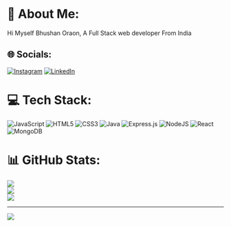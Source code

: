 # 💫 About Me:
Hi Myself Bhushan Oraon, A Full Stack web developer From India


## 🌐 Socials:
[![Instagram](https://img.shields.io/badge/Instagram-%23E4405F.svg?logo=Instagram&logoColor=white)](https://instagram.com/btopp.o) [![LinkedIn](https://img.shields.io/badge/LinkedIn-%230077B5.svg?logo=linkedin&logoColor=white)](https://linkedin.com/in/BhushanOraon) 

# 💻 Tech Stack:
![JavaScript](https://img.shields.io/badge/javascript-%23323330.svg?style=for-the-badge&logo=javascript&logoColor=%23F7DF1E) ![HTML5](https://img.shields.io/badge/html5-%23E34F26.svg?style=for-the-badge&logo=html5&logoColor=white) ![CSS3](https://img.shields.io/badge/css3-%231572B6.svg?style=for-the-badge&logo=css3&logoColor=white) ![Java](https://img.shields.io/badge/java-%23ED8B00.svg?style=for-the-badge&logo=java&logoColor=white) ![Express.js](https://img.shields.io/badge/express.js-%23404d59.svg?style=for-the-badge&logo=express&logoColor=%2361DAFB) ![NodeJS](https://img.shields.io/badge/node.js-6DA55F?style=for-the-badge&logo=node.js&logoColor=white) ![React](https://img.shields.io/badge/react-%2320232a.svg?style=for-the-badge&logo=react&logoColor=%2361DAFB) ![MongoDB](https://img.shields.io/badge/MongoDB-%234ea94b.svg?style=for-the-badge&logo=mongodb&logoColor=white)
# 📊 GitHub Stats:
![](https://github-readme-stats.vercel.app/api?username=btoppo&theme=city_light&hide_border=false&include_all_commits=false&count_private=false)<br/>
![](https://github-readme-streak-stats.herokuapp.com/?user=btoppo&theme=city_light&hide_border=false)<br/>
![](https://github-readme-stats.vercel.app/api/top-langs/?username=btoppo&theme=city_light&hide_border=false&include_all_commits=false&count_private=false&layout=compact)

---
[![](https://visitcount.itsvg.in/api?id=btoppo&icon=0&color=0)](https://visitcount.itsvg.in)

<!-- Proudly created with GPRM ( https://gprm.itsvg.in ) -->
